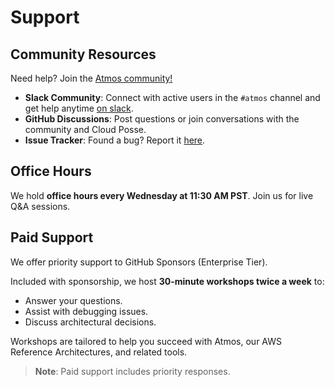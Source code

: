 # Support

## Community Resources

Need help? Join the [Atmos community!](https://cloudposse.com/slack)  

- **Slack Community**: Connect with active users in the `#atmos` channel and get help anytime [on slack](https://cloudposse.com/slack).
- **GitHub Discussions**: Post questions or join conversations with the community and Cloud Posse. 
- **Issue Tracker**: Found a bug? Report it [here](https://github.com/cloudposse/atmos/issues).  

## Office Hours

We hold **office hours every Wednesday at 11:30 AM PST**. Join us for live Q&A sessions.

[](https://cloudposse.com/office-hours)
## Paid Support  

We offer priority support to GitHub Sponsors (Enterprise Tier).

[](https://github.com/sponsors/cloudposse)

Included with sponsorship, we host **30-minute workshops twice a week** to:  
- Answer your questions.  
- Assist with debugging issues.  
- Discuss architectural decisions.  

Workshops are tailored to help you succeed with Atmos, our AWS Reference Architectures, and related tools.  

> **Note**: Paid support includes priority responses.
>           [](https://github.com/sponsors/cloudposse)